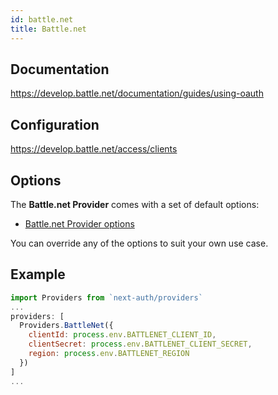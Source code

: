```yaml
---
id: battle.net
title: Battle.net
---
```


## Documentation

https://develop.battle.net/documentation/guides/using-oauth

## Configuration

https://develop.battle.net/access/clients

## Options

The **Battle.net Provider** comes with a set of default options:

- [Battle.net Provider options](https://github.com/nextauthjs/next-auth/blob/main/src/providers/battlenet.js)

You can override any of the options to suit your own use case.

## Example

```js
import Providers from `next-auth/providers`
...
providers: [
  Providers.BattleNet({
    clientId: process.env.BATTLENET_CLIENT_ID,
    clientSecret: process.env.BATTLENET_CLIENT_SECRET,
    region: process.env.BATTLENET_REGION
  })
]
...
```
